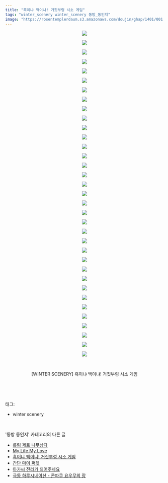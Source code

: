 ```yaml
---
title: "흑이냐 백이냐! 거짓부렁 시소 게임"
tags: "winter_scenery winter_scenery 동방_동인지"
image: "https://rosentemplerdaum.s3.amazonaws.com/doujin/ghap/1401/001.jpg"
---
```

<div class="article">
<p style="text-align: center; clear: none; float: none;"><img src="{{ site.imgserver10 }}/ghap/1401/001.jpg"/></p>
<p style="text-align: center; clear: none; float: none;"><img src="{{ site.imgserver10 }}/ghap/1401/002.jpg"/></p>
<p style="text-align: center; clear: none; float: none;"><img src="{{ site.imgserver10 }}/ghap/1401/003.jpg"/></p>
<p style="text-align: center; clear: none; float: none;"><img src="{{ site.imgserver10 }}/ghap/1401/004.jpg"/></p>
<p style="text-align: center; clear: none; float: none;"><img src="{{ site.imgserver10 }}/ghap/1401/005.jpg"/></p>
<p style="text-align: center; clear: none; float: none;"><img src="{{ site.imgserver10 }}/ghap/1401/006.jpg"/></p>
<p style="text-align: center; clear: none; float: none;"><img src="{{ site.imgserver10 }}/ghap/1401/007.jpg"/></p>
<p style="text-align: center; clear: none; float: none;"><img src="{{ site.imgserver10 }}/ghap/1401/008.jpg"/></p>
<p style="text-align: center; clear: none; float: none;"><img src="{{ site.imgserver10 }}/ghap/1401/009.jpg"/></p>
<p style="text-align: center; clear: none; float: none;"><img src="{{ site.imgserver10 }}/ghap/1401/010.jpg"/></p>
<p style="text-align: center; clear: none; float: none;"><img src="{{ site.imgserver10 }}/ghap/1401/011.jpg"/></p>
<p style="text-align: center; clear: none; float: none;"><img src="{{ site.imgserver10 }}/ghap/1401/012.jpg"/></p>
<p style="text-align: center; clear: none; float: none;"><img src="{{ site.imgserver10 }}/ghap/1401/013.jpg"/></p>
<p style="text-align: center; clear: none; float: none;"><img src="{{ site.imgserver10 }}/ghap/1401/014.jpg"/></p>
<p style="text-align: center; clear: none; float: none;"><img src="{{ site.imgserver10 }}/ghap/1401/015.jpg"/></p>
<p style="text-align: center; clear: none; float: none;"><img src="{{ site.imgserver10 }}/ghap/1401/016.jpg"/></p>
<p style="text-align: center; clear: none; float: none;"><img src="{{ site.imgserver10 }}/ghap/1401/017.jpg"/></p>
<p style="text-align: center; clear: none; float: none;"><img src="{{ site.imgserver10 }}/ghap/1401/018.jpg"/></p>
<p style="text-align: center; clear: none; float: none;"><img src="{{ site.imgserver10 }}/ghap/1401/019.jpg"/></p>
<p style="text-align: center; clear: none; float: none;"><img src="{{ site.imgserver10 }}/ghap/1401/020.jpg"/></p>
<p style="text-align: center; clear: none; float: none;"><img src="{{ site.imgserver10 }}/ghap/1401/021.jpg"/></p>
<p style="text-align: center; clear: none; float: none;"><img src="{{ site.imgserver10 }}/ghap/1401/022.jpg"/></p>
<p style="text-align: center; clear: none; float: none;"><img src="{{ site.imgserver10 }}/ghap/1401/023.jpg"/></p>
<p style="text-align: center; clear: none; float: none;"><img src="{{ site.imgserver10 }}/ghap/1401/024.jpg"/></p>
<p style="text-align: center; clear: none; float: none;"><img src="{{ site.imgserver10 }}/ghap/1401/025.jpg"/></p>
<p style="text-align: center; clear: none; float: none;"><img src="{{ site.imgserver10 }}/ghap/1401/026.jpg"/></p>
<p style="text-align: center; clear: none; float: none;"><img src="{{ site.imgserver10 }}/ghap/1401/027.jpg"/></p>
<p style="text-align: center; clear: none; float: none;"><img src="{{ site.imgserver10 }}/ghap/1401/028.jpg"/></p>
<p style="text-align: center; clear: none; float: none;"><img src="{{ site.imgserver10 }}/ghap/1401/029.jpg"/></p>
<p style="text-align: center; clear: none; float: none;"><img src="{{ site.imgserver10 }}/ghap/1401/030.jpg"/></p>
<p style="text-align: center; clear: none; float: none;"><img src="{{ site.imgserver10 }}/ghap/1401/031.jpg"/></p>
<p style="text-align: center; clear: none; float: none;"><img src="{{ site.imgserver10 }}/ghap/1401/032.jpg"/></p>
<p style="text-align: center; clear: none; float: none;"><img src="{{ site.imgserver10 }}/ghap/1401/033.jpg"/></p>
<p style="text-align: center; clear: none; float: none;"><img src="{{ site.imgserver10 }}/ghap/1401/034.jpg"/></p>
<p style="text-align: center; clear: none; float: none;"><img src="{{ site.imgserver10 }}/ghap/1401/035.jpg"/></p>
<p style="text-align: center; clear: none; float: none;"><br/></p>
<p style="text-align: center; clear: none; float: none;">[WINTER SCENERY] 흑이냐 백이냐! 거짓부렁 시소 게임</p>
<p><br/></p>
</div><br/>
<div class="tagTrail">
<p>태그: </p>
<ul>
<li>winter scenery</li>
</ul>
</div><br/>
<div class="another">
<p>'동방 동인지' 카테고리의 다른 글</p>
<ul>
<li><a href="/ghap_1403">롤링 제트 나무삼다</a></li>
<li><a href="/ghap_1402">My Life My Love</a></li>
<li><a href="/ghap_1401">흑이냐 백이냐! 거짓부렁 시소 게임</a></li>
<li><a href="/ghap_1400">간단 마이 퍼펫</a></li>
<li><a href="/ghap_1398">아가씨 전라가 되어주세요</a></li>
<li><a href="/ghap_1397">극동 하루시네이션 - 콘파쿠 요우무의 장</a></li>
</ul>
</div><br/>
<div class="cb_module cb_fluid">
<div class="cb_wrt cb_profile">
</div><!-- commentList close -->
</div><br/>
